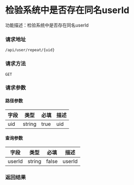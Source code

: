 # 检验系统中是否存在同名userId 
功能描述：检验系统中是否存在同名userId 

### 请求地址
```
/api/user/repeat/{uid}
```

### 请求方法
`GET`
### 请求参数
#### 路径参数

| 字段 | 类型 | 必填 | 描述 |
| -------- | -------- | -------- | -------- |
| uid     | string   | true       | uid |

#### 查询参数

| 字段 | 类型 | 必填 | 描述 |
| -------- | -------- | -------- | -------- |
| userId     | string   | false       | userId |



### 返回结果

